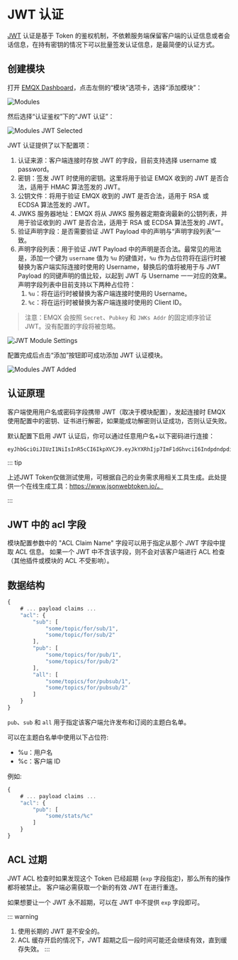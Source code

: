 # JWT 认证

[JWT](https://JWT.io/) 认证是基于 Token 的鉴权机制，不依赖服务端保留客户端的认证信息或者会话信息，在持有密钥的情况下可以批量签发认证信息，是最简便的认证方式。

## 创建模块

打开 [EMQX Dashboard](http://127.0.0.1:18083/#/modules)，点击左侧的“模块”选项卡，选择“添加模块”：

![Modules](./assets/auth_jwt1.png)

然后选择“认证鉴权”下的“JWT 认证”：

![Modules JWT Selected](./assets/auth_jwt2.png)

JWT 认证提供了以下配置项：

1. 认证来源：客户端连接时存放 JWT 的字段，目前支持选择 username 或 password。
2. 密钥：签发 JWT 时使用的密钥。这里将用于验证 EMQX 收到的 JWT 是否合法，适用于 HMAC 算法签发的 JWT。
3. 公钥文件：将用于验证 EMQX 收到的 JWT 是否合法，适用于 RSA 或 ECDSA 算法签发的 JWT。
4. JWKS 服务器地址：EMQX 将从 JWKS 服务器定期查询最新的公钥列表，并用于验证收到的 JWT 是否合法，适用于 RSA 或 ECDSA 算法签发的 JWT。
5. 验证声明字段：是否需要验证 JWT Payload 中的声明与“声明字段列表”一致。
6. 声明字段列表：用于验证 JWT Payload 中的声明是否合法。最常见的用法是，添加一个键为 `username` 值为 `%u` 的键值对，`%u` 作为占位符将在运行时被替换为客户端实际连接时使用的 Username，替换后的值将被用于与 JWT Payload 的同键声明的值比较，以起到 JWT 与 Username 一一对应的效果。声明字段列表中目前支持以下两种占位符：
   1. `%u`：将在运行时被替换为客户端连接时使用的 Username。
   2. `%c`：将在运行时被替换为客户端连接时使用的 Client ID。

> 注意：EMQX 会按照 `Secret`、`Pubkey` 和 `JWKs Addr` 的固定顺序验证 JWT。没有配置的字段将被忽略。

![JWT Module Settings](./assets/auth_jwt3.png)

配置完成后点击“添加”按钮即可成功添加 JWT 认证模块。

![Modules JWT Added](./assets/auth_jwt4.png)

## 认证原理

客户端使用用户名或密码字段携带 JWT（取决于模块配置），发起连接时 EMQX 使用配置中的密钥、证书进行解密，如果能成功解密则认证成功，否则认证失败。

默认配置下启用 JWT 认证后，你可以通过任意用户名+以下密码进行连接：

```bash
eyJhbGciOiJIUzI1NiIsInR5cCI6IkpXVCJ9.eyJkYXRhIjp7ImF1dGhvciI6IndpdndpdiIsInNpdGUiOiJodHRwczovL3dpdndpdi5jb20ifSwiZXhwIjoxNTgyMjU1MzYwNjQyMDAwMCwiaWF0IjoxNTgyMjU1MzYwfQ.FdyAx2fYahm6h3g47m88ttyINzptzKy_speimyUcma4
```

::: tip

上述JWT Token仅做测试使用，可根据自己的业务需求用相关工具生成。此处提供一个在线生成工具：https://www.jsonwebtoken.io/。

:::

## JWT 中的 acl 字段

模块配置参数中的 "ACL Claim Name" 字段可以用于指定从那个 JWT 字段中提取 ACL 信息。
如果一个 JWT 中不含该字段，则不会对该客户端进行 ACL 检查（其他插件或模块的 ACL 不受影响）。

## 数据结构

```js
{
    # ... payload claims ...
    "acl": {
        "sub": [
            "some/topic/for/sub/1",
            "some/topic/for/sub/2"
        ],
        "pub": [
            "some/topics/for/pub/1",
            "some/topics/for/pub/2"
        ],
        "all": [
            "some/topics/for/pubsub/1",
            "some/topics/for/pubsub/2"
        ]
    }
}
```

`pub`、`sub` 和 `all` 用于指定该客户端允许发布和订阅的主题白名单。

可以在主题白名单中使用以下占位符:

- %u：用户名
- %c：客户端 ID

例如:
```js
{
    # ... payload claims ...
    "acl": {
        "pub": [
            "some/stats/%c"
        ]
    }
}
```

## ACL 过期

JWT ACL 检查时如果发现这个 Token 已经超期 (`exp` 字段指定)，那么所有的操作都将被禁止。
客户端必需获取一个新的有效 JWT 在进行重连。

如果想要让一个 JWT 永不超期，可以在 JWT 中不提供 `exp` 字段即可。

::: warning
1. 使用长期的 JWT 是不安全的。
2. ACL 缓存开启的情况下，JWT 超期之后一段时间可能还会继续有效，直到缓存失效。
:::
